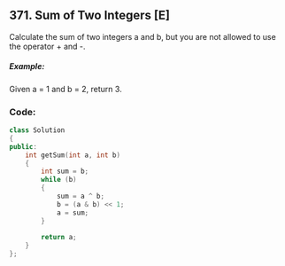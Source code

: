 ## 371. Sum of Two Integers [E]
Calculate the sum of two integers a and b, but you are not allowed to use the operator + and -.

##### Example:
Given a = 1 and b = 2, return 3. 


### Code:
```c++
class Solution 
{
public:
    int getSum(int a, int b) 
    {
        int sum = b;
        while (b)
        {
            sum = a ^ b;
            b = (a & b) << 1;
            a = sum;
        }
        
        return a;
    }
};
```
